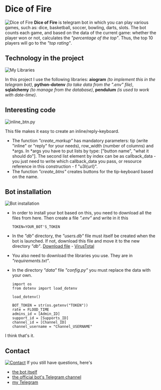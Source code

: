 # Dice of Fire
![Dice of Fire]( https://i.imgur.com/HVvug5a.png)
**Dice of Fire** is telegram bot in which you can play various games, such as: dice, basketball, soccer, bowling, darts, slots.
The bot counts each game, and based on the data of the current game: whether the player won or not, calculates the _"percentage of the top"_. Thus, the top 10 players will go to the _"top rating"_.

## Technology in the project
![My Libraries](https://i.imgur.com/zHslATX.png)

In this project I use the following libraries: **aiogram** *(to implement this in the telegram bot)*, **python-dotenv** *(to take data from the ".env" file)*, **sqlalchemy** *(to manage from the database)*, **pendulum** *(is used to work with date-time)*.

## Interesting code
![inline_btn.py](https://i.imgur.com/bEyPpi5.png)

This file makes it easy to create an inline/reply-keyboard.
- The function *"create_markup"* has mandatory parameters: tip (write "inline" or "reply" for your needs),  row_width (number of columns) and *args. In *args you have to put lists by type: ["button name", "what it should do"].  The second list element by index can be as callback_data - you just need to write which callback_data you pass, or  resource reference in this construction - f "u3l{url}".
- The function *"create_btns"* creates buttons for the tip-keyboard based on the name.

## Bot installation
![Bot installation](https://i.imgur.com/rIFh7k5.png)

 - In order to install your bot based on this, you need to download all
   the files from here. Then create a file *".env"* and write in it this
   
       TOKEN=YOUR_BOT'S_TOKEN
 - In the *"db"* directory, the *"users.db"* file must itself be created when the bot is launched. If not,
   download this file and move it to the new directory *"db"*.
   [Download file](https://drive.google.com/file/d/1zz58bJbsp1DzmLlLIk1SkG8So7e86tul/view?usp=sharing) - [VirusTotal](https://www.virustotal.com/gui/file/763590622a3f17b8802fdf18de7f5a090a45e815178f621a9b8271a4285a7b18)
 - You also need to download the libraries you use. They are in *"requirements.txt"*.
 - In the directory *"data"* file *"config.py"* you must replace the data with your own.
    ```
    import os
	from dotenv import load_dotenv
	
	load_dotenv()
	
	BOT_TOKEN = str(os.getenv("TOKEN"))
	rate = FLOOD_TIME
	admins_id = [Admin_ID]
	support_id = [Supports_ID]
	channel_id = [Channel_ID]
	channel_username = "Channel_USERNAME"
	```
I think that's it.
## Contact
[![Contact](https://i.imgur.com/LLmDfX2.png)](https://t.me/DiceOfFire)
If you still have questions, here's
- [the bot itself](https://t.me/DiceOFire_bot)
- [the official bot's Telegram channel](https://t.me/DiceOfFire)
- [my Telegram](https://lessoleg.t.me)